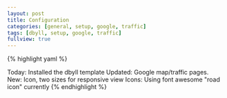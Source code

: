 ```yaml
---
layout: post
title: Configuration
categories: [general, setup, google, traffic]
tags: [dbyll, setup, google, traffic]
fullview: true
---
```




{% highlight yaml %}

Today: Installed the dbyll template
Updated: Google map/traffic pages.
New: Icon, two sizes for responsive view
Icons: Using font awesome "road icon" currently
{% endhighlight %}
